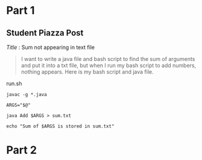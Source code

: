 # Part 1

## Student Piazza Post

*Title* : Sum not appearing in text file

> I want to write a java file and bash script to find the sum of arguments and put it into a txt file, but when I run my bash script to add numbers, nothing appears. Here is my bash script and java file.

run.sh
```
javac -g *.java

ARGS="$@"

java Add $ARGS > sum.txt

echo "Sum of $ARGS is stored in sum.txt"
```

# Part 2

